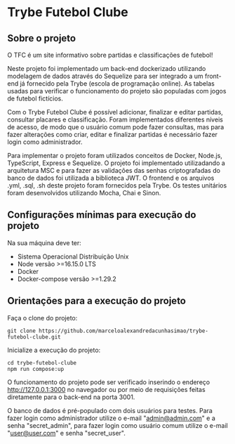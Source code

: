 # Trybe Futebol Clube

## Sobre o projeto

O TFC é um site informativo sobre partidas e classificações de futebol!

Neste projeto foi implementado um back-end dockerizado utilizando modelagem de dados através do Sequelize para ser integrado a um front-end já fornecido pela Trybe (escola de programação online). As tabelas usadas para verificar o funcionamento do projeto são populadas com jogos de futebol fictícios.

Com o Trybe Futebol Clube é possível adicionar, finalizar e editar partidas, consultar placares e classificação. Foram implementados diferentes níveis de acesso, de modo que o usuário comum pode fazer consultas, mas para fazer alterações como criar, editar e finalizar partidas é necessário fazer login como administrador.

Para implementar o projeto foram utilizados conceitos de Docker, Node.js, TypeScript, Express e Sequelize. O projeto foi implementado utilizadando a arquitetura MSC e para fazer as validações das senhas criptografadas do banco de dados foi utilizada a biblioteca JWT. O frontend e os arquivos .yml, .sql, .sh deste projeto foram fornecidos pela Trybe. Os testes unitários foram desenvolvidos utilizando Mocha, Chai e Sinon.

## Configurações mínimas para execução do projeto

Na sua máquina deve ter:

* Sistema Operacional Distribuição Unix
* Node versão >=16.15.0 LTS
* Docker
* Docker-compose versão >=1.29.2

## Orientações para a execução do projeto

Faça o clone do projeto:

    git clone https://github.com/marceloalexandredacunhasimao/trybe-futebol-clube.git

Inicialize a execução do projeto:

    cd trybe-futebol-clube
    npm run compose:up

O funcionamento do projeto pode ser verificado inserindo o endereço http://127.0.0.1:3000 no navegador ou por meio de requisições feitas diretamente para o back-end na porta 3001.

O banco de dados é pré-populado com dois usuários para testes. Para fazer login como administrador utilize o e-mail "admin@admin.com" e a senha "secret_admin", para fazer login como usuário comum utilize o e-mail "user@user.com" e senha "secret_user".
